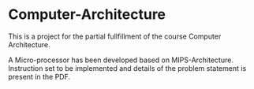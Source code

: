 # Computer-Architecture

This is a project for the partial fullfillment of the course Computer Architecture.

A Micro-processor has been developed based on MIPS-Architecture. 
Instruction set to be implemented and details of the problem statement is present in the PDF. 

